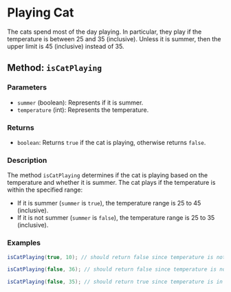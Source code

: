 # Playing Cat

The cats spend most of the day playing. In particular, they play if the temperature is between 25 and 35 (inclusive). Unless it is summer, then the upper limit is 45 (inclusive) instead of 35.

## Method: `isCatPlaying`

### Parameters
- `summer` (boolean): Represents if it is summer.
- `temperature` (int): Represents the temperature.

### Returns
- `boolean`: Returns `true` if the cat is playing, otherwise returns `false`.

### Description
The method `isCatPlaying` determines if the cat is playing based on the temperature and whether it is summer. The cat plays if the temperature is within the specified range:
- If it is summer (`summer` is `true`), the temperature range is 25 to 45 (inclusive).
- If it is not summer (`summer` is `false`), the temperature range is 25 to 35 (inclusive).

### Examples

```java
isCatPlaying(true, 10); // should return false since temperature is not in range 25 - 45

isCatPlaying(false, 36); // should return false since temperature is not in range 25 - 35 (summer parameter is false)

isCatPlaying(false, 35); // should return true since temperature is in range 25 - 35
```